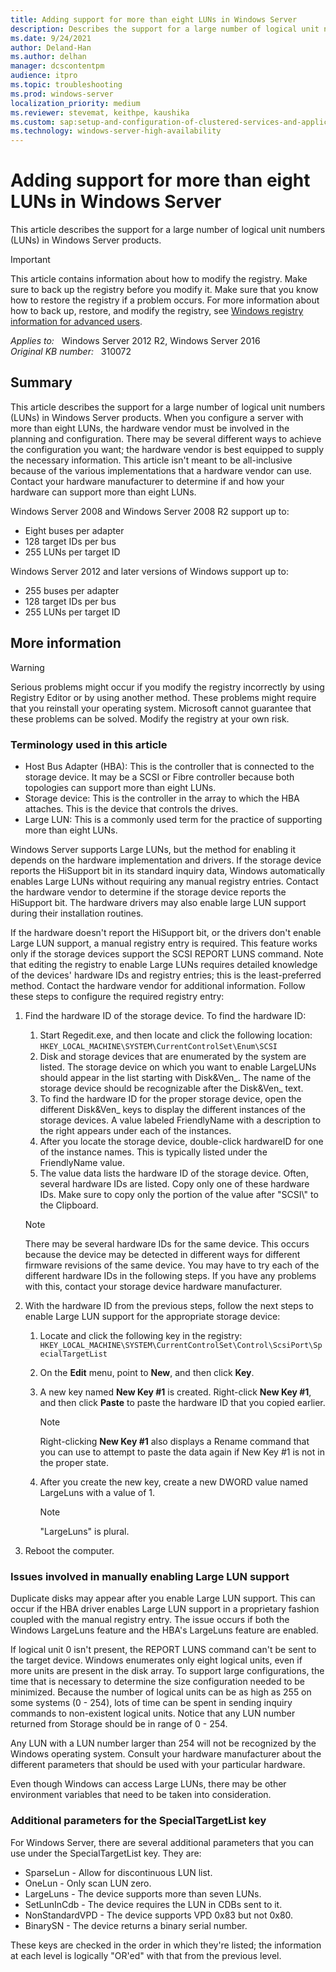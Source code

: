 ```yaml
---
title: Adding support for more than eight LUNs in Windows Server
description: Describes the support for a large number of logical unit numbers (LUNs) in Windows Server products.
ms.date: 9/24/2021
author: Deland-Han
ms.author: delhan
manager: dcscontentpm
audience: itpro
ms.topic: troubleshooting
ms.prod: windows-server
localization_priority: medium
ms.reviewer: stevemat, keithpe, kaushika
ms.custom: sap:setup-and-configuration-of-clustered-services-and-applications, csstroubleshoot
ms.technology: windows-server-high-availability
---
```

# Adding support for more than eight LUNs in Windows Server

This article describes the support for a large number of logical unit numbers (LUNs) in Windows Server products.

> [!IMPORTANT]
> This article contains information about how to modify the registry. Make sure to back up the registry before you modify it. Make sure that you know how to restore the registry if a problem occurs. For more information about how to back up, restore, and modify the registry, see [Windows registry information for advanced users](/troubleshoot/windows-server/performance/windows-registry-advanced-users).

_Applies to:_ &nbsp; Windows Server 2012 R2, Windows Server 2016  
_Original KB number:_ &nbsp; 310072

## Summary

This article describes the support for a large number of logical unit numbers (LUNs) in Windows Server products. When you configure a server with more than eight LUNs, the hardware vendor must be involved in the planning and configuration. There may be several different ways to achieve the configuration you want; the hardware vendor is best equipped to supply the necessary information. This article isn't meant to be all-inclusive because of the various implementations that a hardware vendor can use. Contact your hardware manufacturer to determine if and how your hardware can support more than eight LUNs.

Windows Server 2008 and Windows Server 2008 R2 support up to:

- Eight buses per adapter
- 128 target IDs per bus
- 255 LUNs per target ID

Windows Server 2012 and later versions of Windows support up to:  

- 255 buses per adapter
- 128 target IDs per bus
- 255 LUNs per target ID

## More information

> [!WARNING]
> Serious problems might occur if you modify the registry incorrectly by using Registry Editor or by using another method. These problems might require that you reinstall your operating system. Microsoft cannot guarantee that these problems can be solved. Modify the registry at your own risk.

### Terminology used in this article

- Host Bus Adapter (HBA): This is the controller that is connected to the storage device. It may be a SCSI or Fibre controller because both topologies can support more than eight LUNs.
- Storage device: This is the controller in the array to which the HBA attaches. This is the device that controls the drives.
- Large LUN: This is a commonly used term for the practice of supporting more than eight LUNs.

Windows Server supports Large LUNs, but the method for enabling it depends on the hardware implementation and drivers. If the storage device reports the HiSupport bit in its standard inquiry data, Windows automatically enables Large LUNs without requiring any manual registry entries. Contact the hardware vendor to determine if the storage device reports the HiSupport bit. The hardware drivers may also enable large LUN support during their installation routines.

If the hardware doesn't report the HiSupport bit, or the drivers don't enable Large LUN support, a manual registry entry is required. This feature works only if the storage devices support the SCSI REPORT LUNS command. Note that editing the registry to enable Large LUNs requires detailed knowledge of the devices' hardware IDs and registry entries; this is the least-preferred method. Contact the hardware vendor for additional information. Follow these steps to configure the required registry entry:

1. Find the hardware ID of the storage device. To find the hardware ID:
    1. Start Regedit.exe, and then locate and click the following location: `HKEY_LOCAL_MACHINE\SYSTEM\CurrentControlSet\Enum\SCSI`
    2. Disk and storage devices that are enumerated by the system are listed. The storage device on which you want to enable LargeLUNs should appear in the list starting with Disk&Ven_. The name of the storage device should be recognizable after the Disk&Ven_ text.
    3. To find the hardware ID for the proper storage device, open the different Disk&Ven_ keys to display the different instances of the storage devices. A value labeled FriendlyName with a description to the right appears under each of the instances.
    4. After you locate the storage device, double-click hardwareID for one of the instance names. This is typically listed under the FriendlyName value.
    5. The value data lists the hardware ID of the storage device. Often, several hardware IDs are listed. Copy only one of these hardware IDs. Make sure to copy only the portion of the value after "SCSI\\" to the Clipboard.

    > [!NOTE]
    > There may be several hardware IDs for the same device. This occurs because the device may be detected in different ways for different firmware revisions of the same device. You may have to try each of the different hardware IDs in the following steps. If you have any problems with this, contact your storage device hardware manufacturer.
2. With the hardware ID from the previous steps, follow the next steps to enable Large LUN support for the appropriate storage device:
    1. Locate and click the following key in the registry: `HKEY_LOCAL_MACHINE\SYSTEM\CurrentControlSet\Control\ScsiPort\SpecialTargetList`

    2. On the **Edit** menu, point to **New**, and then click **Key**.
    3. A new key named **New Key #1** is created. Right-click **New Key #1**, and then click **Paste** to paste the hardware ID that you copied earlier.

        > [!NOTE]
        > Right-clicking **New Key #1** also displays a Rename command that you can use to attempt to paste the data again if New Key #1 is not in the proper state.
    4. After you create the new key, create a new DWORD value named LargeLuns with a value of 1.

        > [!NOTE]
        > "LargeLuns" is plural.
3. Reboot the computer.

### Issues involved in manually enabling Large LUN support

Duplicate disks may appear after you enable Large LUN support. This can occur if the HBA driver enables Large LUN support in a proprietary fashion coupled with the manual registry entry. The issue occurs if both the Windows LargeLuns feature and the HBA's LargeLuns feature are enabled.

If logical unit 0 isn't present, the REPORT LUNS  command can't be sent to the target device. Windows enumerates only eight logical units, even if more units are present in the disk array. To support large configurations, the time that is necessary to determine the size configuration needed to be minimized. Because the number of logical units can be as high as 255 on some systems (0 - 254), lots of time can be spent in sending inquiry commands to non-existent logical units. Notice that any LUN number returned from Storage should be in range of 0 - 254.

Any LUN with a LUN number larger than 254 will not be recognized by the Windows operating system. Consult your hardware manufacturer about the different parameters that should be used with your particular hardware.

Even though Windows can access Large LUNs, there may be other environment variables that need to be taken into consideration.

### Additional parameters for the SpecialTargetList key

For Windows Server, there are several additional parameters that you can use under the SpecialTargetList key. They are:

- SparseLun - Allow for discontinuous LUN list.
- OneLun - Only scan LUN zero.
- LargeLuns - The device supports more than seven LUNs.
- SetLunInCdb - The device requires the LUN in CDBs sent to it.
- NonStandardVPD - The device supports VPD 0x83 but not 0x80.
- BinarySN - The device returns a binary serial number.

These keys are checked in the order in which they're listed; the information at each level is logically "OR'ed" with that from the previous level.
